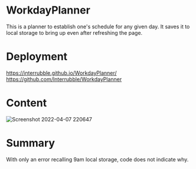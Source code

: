# WorkdayPlanner

This is a planner to establish one's schedule for any given day. It saves it to local storage to bring up even after refreshing the page.

# Deployment

https://interrubble.github.io/WorkdayPlanner/
https://github.com/Interrubble/WorkdayPlanner

# Content


![Screenshot 2022-04-07 220647](https://user-images.githubusercontent.com/101491029/162368948-6c436875-6a1b-42a5-ae25-9a42f6263962.png)

# Summary

With only an error recalling 9am local storage, code does not indicate why.
